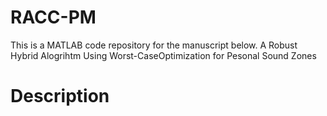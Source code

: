 # RACC-PM
This is a MATLAB code repository for the manuscript below.
A Robust Hybrid Alogrihtm Using Worst-CaseOptimization for Pesonal Sound Zones
# Description
